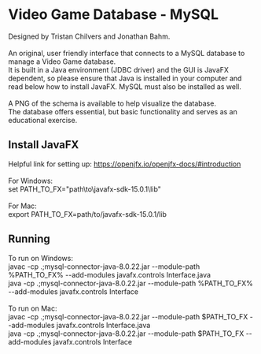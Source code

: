 # Video Game Database - MySQL <br/>
Designed by Tristan Chilvers and Jonathan Bahm. <br/><br/>
An original, user friendly interface that connects to a MySQL database to manage a Video Game database.<br/>
It is built in a Java environment (JDBC driver) and the GUI is JavaFX dependent, so please ensure that Java is installed in your computer and read below how to install JavaFX. MySQL must also be installed as well.<br/><br/>
A PNG of the schema is available to help visualize the database.<br/>
The database offers essential, but basic functionality and serves as an educational exercise.<br/>

## Install JavaFX
Helpful link for setting up: https://openjfx.io/openjfx-docs/#introduction <br/>
<br/>
For Windows: <br/>
set PATH_TO_FX="path\to\javafx-sdk-15.0.1\lib" <br/>
<br/>
For Mac: <br/>
export PATH_TO_FX=path/to/javafx-sdk-15.0.1/lib

## Running
To run on Windows: <br/>
javac -cp .;mysql-connector-java-8.0.22.jar --module-path %PATH_TO_FX% --add-modules javafx.controls Interface.java <br/>
java -cp .;mysql-connector-java-8.0.22.jar --module-path %PATH_TO_FX% --add-modules javafx.controls Interface <br/>
<br/>
To run on Mac: <br/>
javac -cp .;mysql-connector-java-8.0.22.jar --module-path $PATH_TO_FX --add-modules javafx.controls Interface.java <br/>
java -cp .;mysql-connector-java-8.0.22.jar --module-path $PATH_TO_FX --add-modules javafx.controls Interface <br/>
